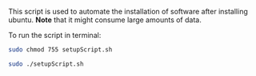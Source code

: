 
This script is used to automate the installation of software after installing ubuntu. 
**Note** that it might consume large amounts of data.

To run the script in terminal:

```bash
sudo chmod 755 setupScript.sh
```

```bash
sudo ./setupScript.sh
```
